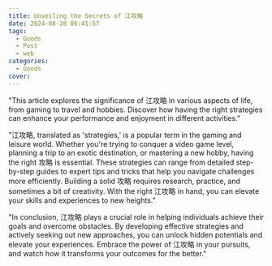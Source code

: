 ```yaml
---
title: Unveiling the Secrets of 江攻略
date: 2024-08-28 06:41:57
tags:
  - Goods
  - Post
  - web
categories:
  - Goods
cover: 
---
```


"This article explores the significance of 江攻略 in various aspects of life, from gaming to travel and hobbies. Discover how having the right strategies can enhance your performance and enjoyment in different activities."

"江攻略, translated as 'strategies,' is a popular term in the gaming and leisure world. Whether you're trying to conquer a video game level, planning a trip to an exotic destination, or mastering a new hobby, having the right 攻略 is essential. These strategies can range from detailed step-by-step guides to expert tips and tricks that help you navigate challenges more efficiently. Building a solid 攻略 requires research, practice, and sometimes a bit of creativity. With the right 江攻略 in hand, you can elevate your skills and experiences to new heights."

"In conclusion, 江攻略 plays a crucial role in helping individuals achieve their goals and overcome obstacles. By developing effective strategies and actively seeking out new approaches, you can unlock hidden potentials and elevate your experiences. Embrace the power of 江攻略 in your pursuits, and watch how it transforms your outcomes for the better."
